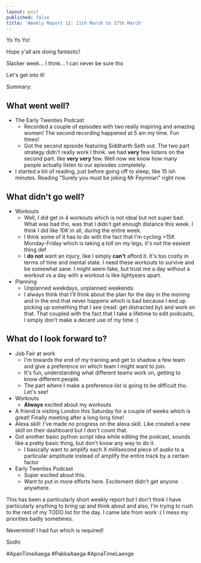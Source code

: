```yaml
---
layout: post
published: false
title: 'Weekly Report 12: 11th March to 17th March'
---
```

Yo Yo Yo!

Hope y'all are doing fantastic!

Slacker week... I think... I can never be sure tho

Let's get into it!

Summary:

## What went well?
* The Early Twenties Podcast
	* Recorded a couple of episodes with two really inspiring and amazing women! The second recording happened at 5 am my time. Fun times!
	* Got the second episode featuring Siddharth Seth out. The two part strategy didn't really work I think. we had **very** few listens on the second part. like **very very** few. Well now we know how many people actually listen to our episodes completely.
* I started a bit of reading, just before going off to sleep, like 15 ish minutes. Reading "Surely you must be joking Mr Feynman" right now.

## What didn't go well?
* Workouts
	* Well, I did get in 4 workouts which is not ideal but not super bad. What was bad tho, was that I didn't get enough distance this week. I think I did like 10K in all, during the entire week.
    * I think some of it has to do with the fact that I'm cycling >15K Monday-Friday which is taking a toll on my legs, it's not the easiest thing def
    * I **do not** want an injury, like I simply **can't** afford it. It's too costly in terms of time and mental state. I need these workouts to survive and be somewhat sane. I might seem fake, but trust me a day without a workout vs a day with a workout is like lightyears apart.
* Planning
	* Unplanned weekdays, unplanned weekends
    * I always think that I'll think about the plan for the day in the moning and in the end that never happens which is bad because I end up picking up something that I see (read: get distracted by) and work on that. That coupled with the fact that I take a lifetime to edit podcasts, I simply don't make a decent use of my time :(
    
## What do I look forward to?
* Job Fair at work
	* I'm towards the end of my training and get to shadow a few team and give a preference on which team I might want to join.
    * It's fun, understanding what different teams work on, getting to know different people.
    * The part where I make a preference list is going to be difficult tho. Let's see!
* Workouts
	* **Always** excited about my workouts
* A friend is visiting London this Saturday for a couple of weeks which is great! Finally meeting after a long long time!
* Alexa skill: I've made no progress on the alexa skill. Like created a new skill on their dashboard but I don't count that.
* Got another basic python script idea while editing the podcast, sounds like a pretty basic thing, but don't know any way to do it.
	* I basically want to amplify each X millisecond piece of audio to a particular amplitude instead of amplify the entire track by a certain factor
* Early Twenties Podcast
	* Super excited about this.
    * Want to put in more efforts here. Excitement didn't get anyone anywhere.
    
    
    
This has been a particularly short weekly report but I don't think I have particularly anything to bring up and think about and also, I'm trying to rush to the rest of my TODO list for the day. I came late from work :( I mess my priorities badly sometimes.

Nevermind! I had fun which is required!

Sodhi

#ApanTimeAaega
#PakkaAaega
#ApnaTimeLaenge
    
